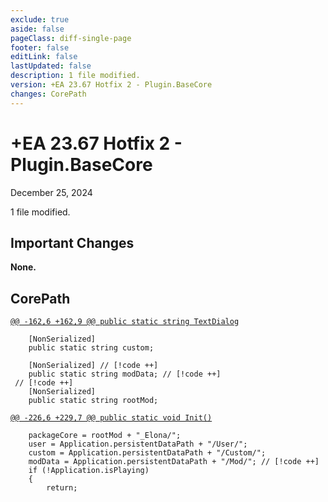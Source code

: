 ```yaml
---
exclude: true
aside: false
pageClass: diff-single-page
footer: false
editLink: false
lastUpdated: false
description: 1 file modified.
version: +EA 23.67 Hotfix 2 - Plugin.BaseCore
changes: CorePath
---
```


# +EA 23.67 Hotfix 2 - Plugin.BaseCore

December 25, 2024

1 file modified.

## Important Changes

**None.**
## CorePath

[`@@ -162,6 +162,9 @@ public static string TextDialog`](https://github.com/Elin-Modding-Resources/Elin-Decompiled/blob/66bf31568d5f38ab0b28dd8fc3f614b170f1e253/Elin/Plugins.basecore/CorePath.cs#L162-L167)
```cs:line-numbers=162
	[NonSerialized]
	public static string custom;

	[NonSerialized] // [!code ++]
	public static string modData; // [!code ++]
 // [!code ++]
	[NonSerialized]
	public static string rootMod;

```

[`@@ -226,6 +229,7 @@ public static void Init()`](https://github.com/Elin-Modding-Resources/Elin-Decompiled/blob/66bf31568d5f38ab0b28dd8fc3f614b170f1e253/Elin/Plugins.basecore/CorePath.cs#L226-L231)
```cs:line-numbers=226
	packageCore = rootMod + "_Elona/";
	user = Application.persistentDataPath + "/User/";
	custom = Application.persistentDataPath + "/Custom/";
	modData = Application.persistentDataPath + "/Mod/"; // [!code ++]
	if (!Application.isPlaying)
	{
		return;
```

